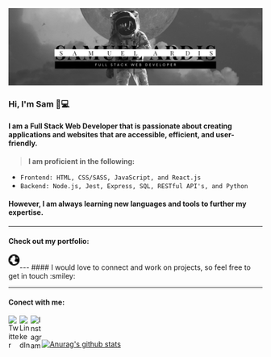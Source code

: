 ![](img/astroprofimg.png)

### Hi, I'm Sam 👋:computer:

#### I am a Full Stack Web Developer that is passionate about creating applications and websites that are accessible, efficient, and user-friendly.

> **I am proficient in the following:** 
- `Frontend: HTML, CSS/SASS, JavaScript, and React.js`
- `Backend: Node.js, Jest, Express, SQL, RESTful API's, and Python`

#### However, I am always learning new languages and tools to further my expertise.
---
#### Check out my portfolio:
[<img align="left" alt="samardis.com" width="22px" src="https://raw.githubusercontent.com/iconic/open-iconic/master/svg/globe.svg" />][website]

<br />
---
#### I would love to connect and work on projects, so feel free to get in touch :smiley:

---
#### Conect with me: 

[<img align="left" alt="Twitter" width="22px" src="https://cdn.jsdelivr.net/npm/simple-icons@v3/icons/twitter.svg" />][twitter]
[<img align="left" alt="LinkedIn" width="22px" src="https://cdn.jsdelivr.net/npm/simple-icons@v3/icons/linkedin.svg" />][linkedin]
[<img align="left" alt="Instagram" width="22px" src="https://cdn.jsdelivr.net/npm/simple-icons@v3/icons/instagram.svg" />][instagram]

<br />
<br />

[![Anurag's github stats](https://github-readme-stats.vercel.app/api?username=ardissam0&hide=stars&show_icons=true&theme=algolia)](https://github.com/anuraghazra/github-readme-stats)
<br />


[website]: https://samardis.com/
[twitter]: https://twitter.com/samuel_ardis
[instagram]: https://www.instagram.com/samuel.d.ardis/
[linkedin]: https://www.linkedin.com/in/samuel-ardis/
